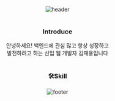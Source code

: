 <div align="center">

  ![header](https://capsule-render.vercel.app/api?type=Slice&color=99ccff&height=200&section=header&text=Jaeyong%20Kim&fontSize=70&reversal=true)
  <br><br>
  
  ### Introduce
  안녕하세요! 백엔드에 관심 많고 항상 성장하고<br>
  발전하려고 하는 신입 웹 개발자 김재용입니다
  <br><br>
  ### 🛠Skill
  
  
  ![footer](https://capsule-render.vercel.app/api?type=Slice&reversal=false&color=99ccff&height=200&section=footer&text=%2&fontSize=70)
</div>

